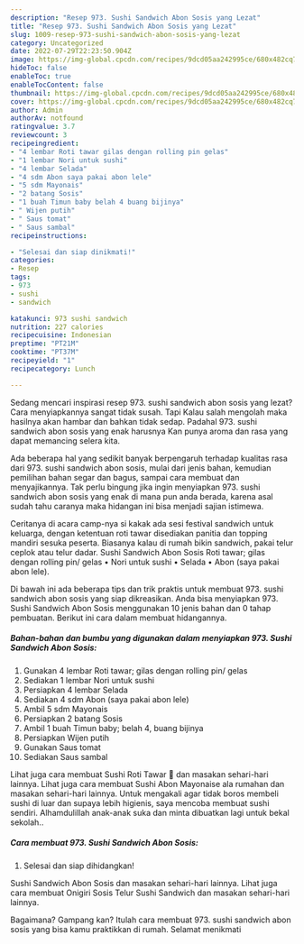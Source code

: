 ```yaml
---
description: "Resep 973. Sushi Sandwich Abon Sosis yang Lezat"
title: "Resep 973. Sushi Sandwich Abon Sosis yang Lezat"
slug: 1009-resep-973-sushi-sandwich-abon-sosis-yang-lezat
category: Uncategorized
date: 2022-07-29T22:23:50.904Z
image: https://img-global.cpcdn.com/recipes/9dcd05aa242995ce/680x482cq70/973-sushi-sandwich-abon-sosis-foto-resep-utama.jpg
hideToc: false
enableToc: true
enableTocContent: false
thumbnail: https://img-global.cpcdn.com/recipes/9dcd05aa242995ce/680x482cq70/973-sushi-sandwich-abon-sosis-foto-resep-utama.jpg
cover: https://img-global.cpcdn.com/recipes/9dcd05aa242995ce/680x482cq70/973-sushi-sandwich-abon-sosis-foto-resep-utama.jpg
author: Admin
authorAv: notfound
ratingvalue: 3.7
reviewcount: 3
recipeingredient:
- "4 lembar Roti tawar gilas dengan rolling pin gelas"
- "1 lembar Nori untuk sushi"
- "4 lembar Selada"
- "4 sdm Abon saya pakai abon lele"
- "5 sdm Mayonais"
- "2 batang Sosis"
- "1 buah Timun baby belah 4 buang bijinya"
- " Wijen putih"
- " Saus tomat"
- " Saus sambal"
recipeinstructions:

- "Selesai dan siap dinikmati!"
categories:
- Resep
tags:
- 973
- sushi
- sandwich

katakunci: 973 sushi sandwich 
nutrition: 227 calories
recipecuisine: Indonesian
preptime: "PT21M"
cooktime: "PT37M"
recipeyield: "1"
recipecategory: Lunch

---
```



Sedang mencari inspirasi resep 973. sushi sandwich abon sosis yang lezat? Cara menyiapkannya sangat tidak susah. Tapi Kalau salah mengolah maka hasilnya akan hambar dan bahkan tidak sedap. Padahal 973. sushi sandwich abon sosis yang enak harusnya Kan punya aroma dan rasa yang dapat memancing selera kita.


Ada beberapa hal yang sedikit banyak berpengaruh terhadap kualitas rasa dari 973. sushi sandwich abon sosis, mulai dari jenis bahan, kemudian pemilihan bahan segar dan bagus, sampai cara membuat dan menyajikannya. Tak perlu bingung jika ingin menyiapkan 973. sushi sandwich abon sosis yang enak di mana pun anda berada, karena asal sudah tahu caranya maka hidangan ini bisa menjadi sajian istimewa.

Ceritanya di acara camp-nya si kakak ada sesi festival sandwich untuk keluarga, dengan ketentuan roti tawar disediakan panitia dan topping mandiri sesuka peserta. Biasanya kalau di rumah bikin sandwich, pakai telur ceplok atau telur dadar. Sushi Sandwich Abon Sosis Roti tawar; gilas dengan rolling pin/ gelas • Nori untuk sushi • Selada • Abon (saya pakai abon lele).


Di bawah ini ada beberapa tips dan trik praktis untuk membuat 973. sushi sandwich abon sosis yang siap dikreasikan. Anda bisa menyiapkan 973. Sushi Sandwich Abon Sosis menggunakan 10 jenis bahan dan 0 tahap pembuatan. Berikut ini cara dalam membuat hidangannya.

<!--inarticleads1-->

##### Bahan-bahan dan bumbu yang digunakan dalam menyiapkan 973. Sushi Sandwich Abon Sosis:

1. Gunakan 4 lembar Roti tawar; gilas dengan rolling pin/ gelas
1. Sediakan 1 lembar Nori untuk sushi
1. Persiapkan 4 lembar Selada
1. Sediakan 4 sdm Abon (saya pakai abon lele)
1. Ambil 5 sdm Mayonais
1. Persiapkan 2 batang Sosis
1. Ambil 1 buah Timun baby; belah 4, buang bijinya
1. Persiapkan  Wijen putih
1. Gunakan  Saus tomat
1. Sediakan  Saus sambal


Lihat juga cara membuat Sushi Roti Tawar 🍣 dan masakan sehari-hari lainnya. Lihat juga cara membuat Sushi Abon Mayonaise ala rumahan dan masakan sehari-hari lainnya. Untuk mengakali agar tidak boros membeli sushi di luar dan supaya lebih higienis, saya mencoba membuat sushi sendiri. Alhamdulillah anak-anak suka dan minta dibuatkan lagi untuk bekal sekolah.. 

<!--inarticleads2-->

##### Cara membuat 973. Sushi Sandwich Abon Sosis:


1. Selesai dan siap dihidangkan!

Sushi Sandwich Abon Sosis dan masakan sehari-hari lainnya. Lihat juga cara membuat Onigiri Sosis Telur Sushi Sandwich dan masakan sehari-hari lainnya. 

Bagaimana? Gampang kan? Itulah cara membuat 973. sushi sandwich abon sosis yang bisa kamu praktikkan di rumah. Selamat menikmati
